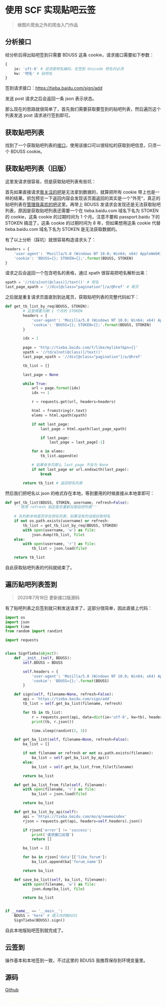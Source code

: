 # 使用 SCF 实现贴吧云签

> 继图片爬虫之外的爬虫入门作品

## 分析接口

经分析后得出贴吧签到只需要 BDUSS 这条 cookie，请求接口需要如下参数：

```python
{
	ie: 'uft-8' # 目测是吧名编码，在签到 Unicode 吧名时必须
	kw: '吧名' # 贴吧名
}
```

签到请求接口：https://tieba.baidu.com/sign/add

发送 post 请求之后会返回一条 json 表示状态。

那么现在的思路就很简单了，首先我们需要获取要签到的贴吧列表，然后遍历这个列表发送 post 请求进行签到即可。

## 获取贴吧列表

找到了一个获取贴吧列表的[接口](https://tieba.baidu.com/mo/q/newmoindex)，使用该接口可以很轻松的获取到吧信息，只须一个 BDUSS cookie。

## 获取贴吧列表（旧版）

这里发请求很容易，但是获取贴吧列表有些坑：

首先如果直接请求[我关注的吧](http://tieba.baidu.com/i/i/forum)是无法拿到数据的，就算把所有 cookie 带上也是一样的结果。抓包预览一下返回内容会发现该页面返回的其实是一个”外壳“，真正的贴吧列表在[管理我喜欢的吧](http://tieba.baidu.com/f/like/mylike)这里。再带上 BDUSS 发请求会发现还是无法获取贴吧列表，原因是获取贴吧列表还需要一个在 tieba.baidu.com 域名下名为 STOKEN 的 cookie，这条 cookie 的过期时间为 1 个月。注意不要和 passport.baidu 下的 STOKEN 搞混了，这条 cookie 的过期时间为 8 年，但如果想用这条 cookie 代替 tieba.baidu.com 域名下名为 STOKEN 是无法获取数据的。

有了以上分析（踩坑）就很容易构造请求头了：

```python
headers = {
    'user-agent': 'Mozilla/5.0 (Windows NT 10.0; Win64; x64) AppleWebKit/537.36 (KHTML, like Gecko) Chrome/83.0.4103.116 Safari/537.36 Edg/83.0.478.58',
    'cookie': 'BDUSS={}; STOKEN={};'.format(BDUSS, STOKEN)
}
```

请求之后会返回一个包含吧名的表格，通过 xpath 很容易把吧名解析出来：

```python
xpath = '//td/a[not(@class)]/text()' # 吧名
last_page_xpath = '//div[@class="pagination"]/a/@href' # 尾页
```

之后就是重复请求页面直到到达尾页，获取贴吧列表的完整代码如下：

```python
def get_tb_list_by_req(BDUSS, STOKEN):
    	# 这里需要为期 1 个月的 STOKEN
        headers = {
            'user-agent': 'Mozilla/5.0 (Windows NT 10.0; Win64; x64) AppleWebKit/537.36 (KHTML, like Gecko) Chrome/83.0.4103.116 Safari/537.36 Edg/83.0.478.58',
            'cookie': 'BDUSS={}; STOKEN={};'.format(BDUSS, STOKEN)
        }

        idx = 1
      
        page = 'http://tieba.baidu.com/f/like/mylike?&pn={}'
        xpath = '//td/a[not(@class)]/text()'
        last_page_xpath = '//div[@class="pagination"]/a/@href'

        tb_list = []

        last_page = None

        while True:
            url = page.format(idx)
            idx += 1

            r = requests.get(url, headers=headers)

            html = fromstring(r.text)
            elems = html.xpath(xpath)

            if not last_page:
                last_page = html.xpath(last_page_xpath)

                if last_page:
                    last_page = last_page[-1]

            for e in elems:
                tb_list.append(e)

            # 如果有多页那么 last_page 不会为 None
            if not last_page or url.endswith(last_page):
                break

        return tb_list # 返回吧名列表
```

然后我们把吧名以 json 的格式存在本地，等到要用的时候直接从本地拿即可：

```python
def get_tb_list(BDUSS, STOKEN, username, refresh=False):
    '''使用 refresh 指定是否重新拉取贴吧列表'''
    
    # 先判断本地是否存在吧名列表，如果没有的话就拉取吧名
    if not os.path.exists(username) or refresh: 
        tb_list = get_tb_list_by_req(BDUSS, STOKEN)
        with open(username, 'w') as file:
            json.dump(tb_list, file)
    else:
        with open(username, 'r') as file:
            tb_list = json.load(file)

    return tb_list
```

自此获取贴吧列表的代码就结束了。

## 遍历贴吧列表签到

> 2020年7月18日 更新接口版源码

有了贴吧列表之后签到就只剩发送请求了，这部分很简单，因此直接上代码：

```python
import os
import json
import time
from random import randint

import requests


class SignTieba(object):
    def __init__(self, BDUSS):
        self.BDUSS = BDUSS

        self.headers = {
            'user-agent': 'Mozilla/5.0 (Windows NT 10.0; Win64; x64) AppleWebKit/537.36 (KHTML, like Gecko) Chrome/83.0.4103.116 Safari/537.36 Edg/83.0.478.58',
            'cookie': 'BDUSS={};'.format(BDUSS)
        }

    def sign(self, filename=None, refresh=False):
        api = 'https://tieba.baidu.com/sign/add'
        tb_list = self.get_ba_list(filename, refresh)

        for tb in tb_list:
            r = requests.post(api, data=dict(ie='utf-8', kw=tb), headers=self.headers)
            print(tb, r.json())

            time.sleep(randint(2, 3))

    def get_ba_list(self, filename=None, refresh=False):
        ba_list = []

        if not filename or refresh or not os.path.exists(filename):
            ba_list = self.get_ba_list_by_api()
        else:
            ba_list = self.get_ba_list_from_file(filename)

        return ba_list

    def get_ba_list_from_file(self, filename):
        with open(filename, 'r') as file:
            ba_list = json.load(file)

        return ba_list

    def get_ba_list_by_api(self):
        api = 'https://tieba.baidu.com/mo/q/newmoindex'
        rjson = requests.get(api, headers=self.headers).json()

        if rjson['error'] != 'success':
            print('请求接口出错')
            return []

        ba_list = []

        for ba in rjson['data']['like_forum']:
            ba_list.append(ba['forum_name'])

        return ba_list

    def save_ba_list(self, ba_list, filename):
        with open(filename, 'w') as file:
            json.dump(ba_list, file)

        return ba_list


if __name__ == '__main__':
    BDUSS = 'here' # 填入你的BDUSS
    SignTieba(BDUSS).sign()

```

自此本地版贴吧签到就完成了。

## 云签到

操作基本和本地签到一致，不过这里的 BDUSS 我推荐保存到环境变量里。

## 源码

[Github](https://github.com/magicFeirl/Crawlers/tree/master/SignTieba)

<span style="color:#fffff0;">看完了还是一头雾水？这不是你的问题，是作者太懒了。</span>